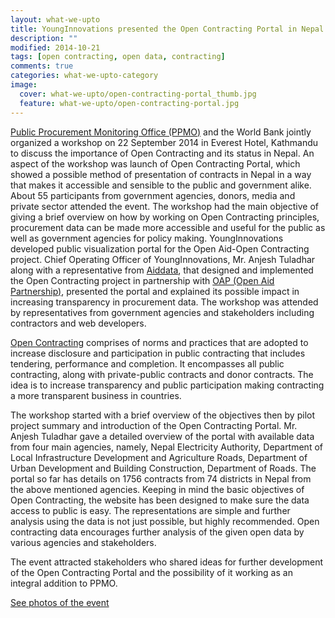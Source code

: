 ```yaml
---
layout: what-we-upto 
title: YoungInnovations presented the Open Contracting Portal in Nepal
description: ""
modified: 2014-10-21
tags: [open contracting, open data, contracting]
comments: true
categories: what-we-upto-category
image:
  cover: what-we-upto/open-contracting-portal_thumb.jpg
  feature: what-we-upto/open-contracting-portal.jpg
---
```


[Public Procurement Monitoring Office (PPMO)](http://www.ppmo.gov.np/) and the World Bank jointly organized a workshop on 22 September 2014 in Everest Hotel, Kathmandu to discuss the importance of Open Contracting and its status in Nepal. An aspect of the workshop was launch of Open Contracting Portal, which showed a possible method of presentation of contracts in Nepal in a way that makes it accessible and sensible to the public and government alike.  About 55 participants from government agencies, donors, media and private sector attended the event. The workshop had the main objective of giving a brief overview on how by working on Open Contracting principles, procurement data can be made more accessible and useful for the public as well as government agencies for policy making. YoungInnovations developed public visualization portal for the Open Aid-Open Contracting project. Chief Operating Officer of YoungInnovations, Mr. Anjesh Tuladhar along with a representative from [Aiddata](http://aiddata.org/), that designed and implemented the Open Contracting project in partnership with [OAP (Open Aid Partnership)](http://wbi.worldbank.org/wbi/open-aid-partnership), presented the portal and explained its possible impact in increasing transparency in procurement data. The workshop was attended by representatives from government agencies and stakeholders including contractors and web developers.

[Open Contracting](http://www.open-contracting.org/) comprises of norms and practices that are adopted to increase disclosure and participation in public contracting that includes tendering, performance and completion. It encompasses all public contracting, along with private-public contracts and donor contracts. The idea is to increase transparency and public participation making contracting a more transparent business in countries.

The workshop started with a brief overview of the objectives then by pilot project summary and introduction of the Open Contracting Portal. Mr. Anjesh Tuladhar gave a detailed overview of the portal with available data from four main agencies, namely, Nepal Electricity Authority, Department of Local Infrastructure Development and Agriculture Roads, Department of Urban Development and Building Construction, Department of Roads. The portal so far has details on 1756 contracts from 74 districts in Nepal from the above mentioned agencies. Keeping in mind the basic objectives of Open Contracting, the website has been designed to make sure the data access to public is easy. The representations are simple and further analysis using the data is not just possible, but highly recommended. Open contracting data encourages further analysis of the given open data by various agencies and stakeholders.

The event attracted stakeholders who shared ideas for further development of the Open Contracting Portal and the possibility of it working as an integral addition to PPMO.

[See photos of the event](https://www.facebook.com/media/set/?set=a.10152288323322294.1073741851.95147447293&type=3)